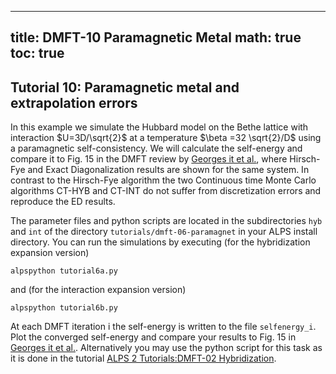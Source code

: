 
---
title: DMFT-10 Paramagnetic Metal
math: true
toc: true
---

## Tutorial 10: Paramagnetic metal and extrapolation errors

In this example we simulate the Hubbard model on the Bethe lattice with interaction $U=3D/\sqrt{2}$ at a temperature $\beta =32 \sqrt{2}/D$ using a paramagnetic self-consistency. We will calculate the self-energy and compare it to Fig. 15 in the DMFT review by [Georges it et al.](https://journals.aps.org/rmp/abstract/10.1103/RevModPhys.68.13), where Hirsch-Fye and Exact Diagonalization results are shown for the same system. In contrast to the Hirsch-Fye algorithm the two Continuous time Monte Carlo algorithms CT-HYB and CT-INT do not suffer from discretization errors and reproduce the ED results.

The parameter files and python scripts are located in the subdirectories `hyb` and `int` of the directory `tutorials/dmft-06-paramagnet` in your ALPS install directory. You can run the simulations by executing (for the hybridization expansion version)

    alpspython tutorial6a.py

and (for the interaction expansion version)

    alpspython tutorial6b.py
    
At each DMFT iteration i the self-energy is written to the file `selfenergy_i`. Plot the converged self-energy and compare your results to Fig. 15 in [Georges it et al.](https://journals.aps.org/rmp/abstract/10.1103/RevModPhys.68.13). Alternatively you may use the python script for this task as it is done in the tutorial [ALPS 2 Tutorials:DMFT-02 Hybridization](../dmft02).
